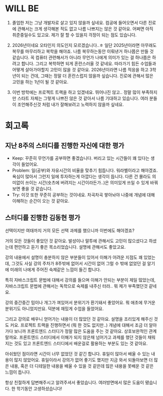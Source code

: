 # WILL BE
1. 졸업한 저는 그냥 개발자로 살고 있지 않을까 싶네요. 컴공에 들어오면서 다른 진로에 관해서는 크게 생각해본 적도 없고 나름 나쁘지는 않은 것 같아요. 어쩌면 아직 취준중일수도 있고요. 제가 잘 할 수 있을지 걱정이 되는 점도 있습니다.

2. 2026년이네요 오타인지 의도인지 모르겠습니다..ㅎ 일단 2025년이라면 아무래도 복무를 마무리하고 복학을 해야죠. 나름 복무하는동안 이뤄낸거 하나쯤은 만들 것 같습니다. 꼭 컴퓨터 관련해서가 아니라 무언가 나에게 의미가 있는 걸 하나쯤은 하려고 합니다. 그리고 복학하면 되게 혼란스러울 것 같네요. 따라가기 힘든 수업들과 어떻게 살아가야할지 고민이 많을 것 같아요. 2026년이라면 나름 적응을 하고 3학년이 되는 건데, 그때는 정말 더 혼란스럽지 않을까 싶습니다. 진로에 관해서 많은 고민을 하는 1년이 될 것 같아요.

3. 이번 방학에는 프로젝트 트랙을 하고 있겠네요. 뛰어나진 않고.. 정말 많이 부족하지만 스타트 자체는 그렇게 나쁘진 않은 것 같아서 나름 기대하고 있습니다. 여러 분들이 조언해주신것 처럼 내가 잘해보려고 노력하지 않을까 싶네요.

# 회고록
## 지난 8주의 스터디를 진행한 자신에 대한 평가
- Keep: 꾸준히 무언가를 공부하면 좋겠습니다. 버리고 있는 시간들이 꽤 있다는 생각이 들었어요.
- Problem: 일(공부)와 자유시간의 비율을 맞추기 힘듭니다. 워라벨이라고 해야겠죠. 욕심이 많아서 그런지 일에 투자하는게 아깝다는 생각이 듭니다. 다른 건 몰라도 의미없이 쓰이는 시간(숏츠에 버려지는 시간이라든가..)은 의미있게 쓰일 수 있게 바꿔보면 좋을 것 같습니다.
- Try: 이것 또한 꾸준히 공부하는 것이네요. 차곡차곡 쌓아놔야 나중에 개념에 대해 이해하는 순간이 오는 것 같아요.

## 스터디를 진행한 김동현 평가
선택이지만 여태까지 거의 모든 선택 과제를 했으니까 이번에도 해야겠죠?

거의 모든 것들이 좋았던 것 같아요. 발성이나 말투에 관해서도 고민이 많으셨다고 하셨는데 편안하고 듣기 좋은 목소리었습니다. 설명에 관해서도 좋았고요.

강의 내용에서 설명이 충분하지 않은 부분들이 있어서 이해가 어려운 지점도 꽤 있었는데, 그것도 사실 강의 주차가 8주밖에 없어서 시간이 없어 그럴 수 밖에 없었던 걸 알기에 미래의 나에게 주어진 숙제같은 느낌이 들긴 합니다.

특히 자바스크립트 문법에 대해서 강의를 들으며 이해가 안되는 부분이 제일 많았는데, 자바스크립트 문법에 관해서는 독학으로 숙제를 내주신 터라.. 뭐 제가 부족했던것 같네요.

강의 중간중간 밈이나 개그가 껴있어서 분위기가 환기돼서 좋았어요. 뭐 애초에 무거운 분위기도 아니었지만요. 덕분에 재밌게 수업을 들었어요.

그리고 강의로 배우니 얻어가는 내용이 더 많았던 것 같아요. 설명을 조리있게 해주신 것도 커요. 프로젝트 트랙을 진행하면서 (뭐 한 것도 없지만..) 개념에 대해서 조금 더 알아가다 보니까 프론트엔드 스터디가 정말 많은 도움을 주는 것 같아요. 상호보완적인 관계랄까요. 프론트엔드 스터디에서 이해가 되지 않은채 넘어가고 과제를 했던 것들이 채워지는 것도 있고 프론트엔드 스터디에서 배운걸로 활용하는 부분도 있는 것 같아요.

아쉬웠던 점이라면 시간이 너무 없었던 것 같긴 합니다. 휴일이 많아서 배울 수 있는 내용이 많지 않았어요. 휴일이라서 강의가 없어 좋기도 했지만 지금 와서 되돌아보면 더 많은 내용, 혹은 더 디테일한 내용을 배울 수 있을 것 같은데 많은 내용을 못배운 것 같은 느낌이 듭니다. 

항상 친절하게 답변해주시고 알려주셔서 좋았습니다. 여러방면에서 많은 도움이 됐습니다. 한 학기동안 고생하셨습니다!